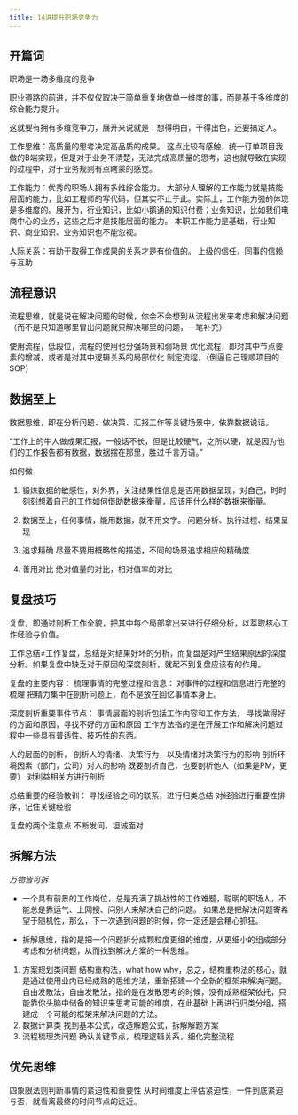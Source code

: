 ```yaml
---
title: 14讲提升职场竞争力 
---
```




## 开篇词 
职场是一场多维度的竞争

职业道路的前进，并不仅仅取决于简单重复地做单一维度的事，而是基于多维度的综合能力提升。

这就要有拥有多维竞争力，展开来说就是：想得明白，干得出色，还要搞定人。

工作思维：高质量的思考决定高品质的成果。
这点比较有感触，统一订单项目我做的B端实现，但是对于业务不清楚，无法完成高质量的思考，这也就导致在实现的过程中，对于业务规则有点瞎蒙的感觉。

工作能力：优秀的职场人拥有多维综合能力。
大部分人理解的工作能力就是技能层面的能力，比如工程师的写代码，但其实不止于此。实际上，工作能力强的体现是多维度的。展开为，行业知识，比如小鹅通的知识付费；业务知识，比如我们电商中心的业务，这些之后才是技能层面的能力。
本职工作能力是基础，行业知识、商业知识、业务知识也不能忽视。

人际关系：有助于取得工作成果的关系才是有价值的。
上级的信任，同事的信赖与互助


## 流程意识

流程思维，就是说在解决问题的时候，你会不会想到从流程出发来考虑和解决问题（而不是只知道哪里冒出问题就只解决哪里的问题，一笔补充）

使用流程，低段位，流程的使用也分强场景和弱场景
优化流程，即对其中节点要素的增减，或者是对其中逻辑关系的局部优化
制定流程，（倒逼自己理顺项目的SOP）


## 数据至上

数据思维，即在分析问题、做决策、汇报工作等关键场景中，依靠数据说话。

“工作上的牛人做成果汇报，一般话不长，但是比较硬气，之所以硬，就是因为他们的工作报告都有数据，数据摆在那里，胜过千言万语。”

如何做
1. 锻炼数据的敏感性，对外界，关注结果性信息是否用数据呈现，对自己，时时刻刻想着自己的工作如何借助数据来衡量，应该用什么样的数据来衡量。

2. 数据至上，任何事情，能用数据，就不用文字。
    问题分析、执行过程、结果呈现

3. 追求精确
    尽量不要用概略性的描述，不同的场景追求相应的精确度

4. 善用对比
    绝对值量的对比，相对值率的对比
    
    
## 复盘技巧

复盘，即通过剖析工作全貌，把其中每个局部拿出来进行仔细分析，以萃取核心工作经验与价值。

工作总结≠工作复盘，总结是对结果好坏的分析，而复盘是对产生结果原因的深度分析。如果复盘中缺乏对于原因的深度剖析，就起不到复盘应该有的作用。

复盘的主要内容：
梳理事情的完整过程和信息：
对事件的过程和信息进行完整的梳理
把精力集中在剖析问题上，而不是放在回忆事情本身上。

深度剖析重要事件节点：
事情层面的剖析包括工作内容和工作方法，
寻找做得好的方面和原因，寻找不好的方面和原因
工作方法指的是在开展工作和解决问题过程中一些具有普适性、技巧性的东西。

人的层面的剖析，
剖析人的情绪、决策行为，以及情绪对决策行为的影响
剖析环境因素（部门，公司）对人的影响
既要剖析自己，也要剖析他人（如果是PM，更要）
对利益相关方进行剖析


总结重要的经验教训：
寻找经验之间的联系，进行归类总结
对经验进行重要性排序，记住关键经验

复盘的两个注意点
不断发问，坦诚面对

## 拆解方法

*万物皆可拆*

- 一个具有前景的工作岗位，总是充满了挑战性的工作难题，聪明的职场人，不能总是靠运气、上网搜、问别人来解决自己的问题。 如果总是把解决问题寄希望于随机性，那么，下一次遇到问题的时候，你一定还是会糟心抓狂。

- 拆解思维，指的是把一个问题拆分成颗粒度更细的维度，从更细小的组成部分考虑和分析问题，从而找到解决方案的一种思维。

1. 方案规划类问题
 结构重构法，what how why，总之，结构重构法的核心，就是通过使用业内已经成熟的思维方法，重新搭建一个全新的框架来解决问题。
 自由发散法，自由发散法，指的是在发散思考的时候，没有成熟框架依托，只能靠你头脑中储备的知识来思考可能的维度，在此基础上再进行归类分组，搭建成一个可能的框架来解决问题的方法。
2. 数据计算类
 找到基本公式，改造解题公式，拆解解题方案
3. 流程梳理类问题
 确认关键节点，梳理逻辑关系，细化完整流程

## 优先思维

四象限法则判断事情的紧迫性和重要性
从时间维度上评估紧迫性，一件到底紧迫与否，就看离最终的时间节点的远近。